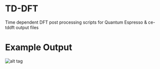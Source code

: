 # TD-DFT
Time dependent DFT post processing scripts for Quantum Espresso &amp; ce-tddft output files

# Example Output

![alt tag](https://raw.githubusercontent.com/twhughes/TD-DFT/master/Example-Result-CO2.png)
